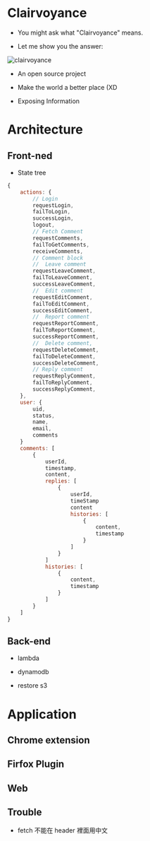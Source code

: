 # Clairvoyance

- You might ask what "Clairvoyance" means.

- Let me show you the answer:

![clairvoyance](https://raw.githubusercontent.com/abalone0204/Clairvoyance/master/static/intro.jpg)

- An open source project

- Make the world a better place (XD

- Exposing Information

# Architecture

## Front-ned

- State tree

```js
{
    actions: {
        // Login
        requestLogin,
        failToLogin,
        successLogin,
        logout,
        // Fetch Comment
        requestComments,
        failToGetComments,
        receiveComments,
        // Comment block
        //  Leave comment
        requestLeaveComment,
        failToLeaveComment,
        successLeaveComment,
        //  Edit comment
        requestEditComment,
        failToEditComment,
        successEditComment,
        //  Report comment
        requestReportComment,
        failToReportComment,
        successReportComment,
        //  Delete comment,
        requestDeleteComment,
        failToDeleteComment,
        successDeleteComment,
        // Reply comment
        requestReplyComment,
        failToReplyComment,
        successReplyComment,
    },
    user: {
        uid,
        status,
        name,
        email,
        comments
    }
    comments: [
        {
            userId,
            timestamp,
            content,
            replies: [
                {
                    userId,
                    timeStamp
                    content
                    histories: [
                        {
                            content,
                            timestamp
                        }
                    ]                                        
                }
            ]
            histories: [
                {
                    content,
                    timestamp
                }
            ]
        }
    ]
}
```

## Back-end

- lambda

- dynamodb

- restore s3

# Application

## Chrome extension

## Firfox Plugin

## Web 


## Trouble

- fetch 不能在 header 裡面用中文